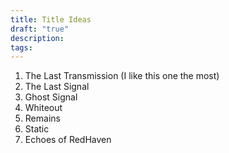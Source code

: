 ```yaml
---
title: Title Ideas
draft: "true"
description: 
tags:
---
```



1. The Last Transmission (I like this one the most)
2. The Last Signal
3. Ghost Signal
4. Whiteout
5. Remains
6. Static
7. Echoes of RedHaven